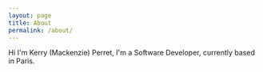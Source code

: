 ```yaml
---
layout: page
title: About
permalink: /about/
---
```


Hi I'm Kerry (Mackenzie) Perret, I'm a Software Developer, currently based in Paris.
